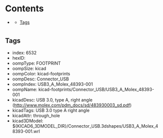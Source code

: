 



Contents
========

* [](#)
	* [Tags](#tags)

# 

## Tags

- index: 6532
- hexID: 
- oompType: FOOTPRINT
- oompSize: kicad
- oompColor: kicad-footprints
- oompDesc: Connector_USB
- oompIndex: USB3_A_Molex_48393-001
- oompName: kicad-footprints/Connector_USB/USB3_A_Molex_48393-001
- kicadDesc: USB 3.0, type A, right angle (http://www.molex.com/pdm_docs/sd/483930003_sd.pdf)
- kicadTags: USB 3.0 type A right angle
- kicadAttr: through_hole
- kicad3DModel: ${KICAD6_3DMODEL_DIR}/Connector_USB.3dshapes/USB3_A_Molex_48393-001.wrl
